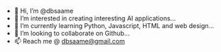 - 👋 Hi, I’m @dbsaame
- 👀 I’m interested in creating interesting AI applications...
- 🌱 I’m currently learning Python, Javascript, HTML and web design...
- 💞️ I’m looking to collaborate on Github...
- 📫 Reach me @ dbsaame@gmail.com
<!---
dbsaame/dbsaame is a ✨ special ✨ repository because its `README.md` (this file) appears on your GitHub profile.
You can click the Preview link to take a look at your changes.
--->
